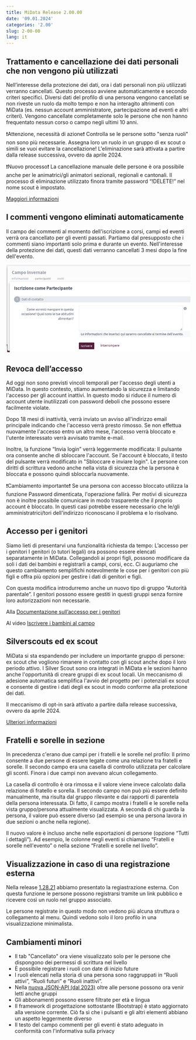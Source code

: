 ```yaml
---
title: MiData Release 2.00.00
date: '09.01.2024'
categories: '2.00'
slug: 2-00-00
lang: it
---
```


## Trattamento e cancellazione dei dati personali che non vengono più utilizzati
Nell’interesse della protezione dei dati, ora i dati personali non più utilizzati verranno cancellati. Questo processo avviene automaticamente e secondo criteri specifici. Diversi dati del profilo di una persona vengono cancellati se non riveste un ruolo da molto tempo e non ha interagito altrimenti con MiData (es. nessun account amministratore, partecipazione ad eventi e altri criteri). Vengono cancellate completamente solo le persone che non hanno frequentato nessun corso o campo negli ultimi 10 anni.

❗Attenzione, necessità di azione❗
Controlla se le persone sotto "senza ruoli" non sono più necessarie. Assegna loro un ruolo in un gruppo di ex scout o simili se vuoi evitare la cancellazione! L'eliminazione sarà attivata a partire dalla release successiva, ovvero da aprile 2024.

❗Nuovo processo❗
La cancellazione manuale delle persone è ora possibile anche per le animatrici/gli animatori sezionali, regionali e cantonali. Il processo di eliminazione utilizzato finora tramite password “!DELETE!” nel nome scout è impostato.

[Maggiori informazioni](/it/documentation/article-4)

## I commenti vengono eliminati automaticamente
Il campo dei commenti al momento dell'iscrizione a corsi, campi ed eventi verrà ora cancellato per gli eventi passati. Partiamo dal presupposto che i commenti siano importanti solo prima e durante un evento. Nell'interesse della protezione dei dati, questi dati verranno cancellati 3 mesi dopo la fine dell'evento.

![Campo commenti](/images/releasenotes/bemerkungen_events_it.png) 

## Revoca dell’accesso
Ad oggi non sono previsti vincoli temporali per l'accesso degli utenti a MiData. In questo contesto, stiamo aumentando la sicurezza e limitando l'accesso per gli account inattivi. In questo modo si riduce il numero di account utente inutilizzati con password deboli che possono essere facilmente violate.

Dopo 18 mesi di inattività, verrà inviato un avviso all'indirizzo email principale indicando che l'accesso verrà presto rimosso. Se non effettua nuovamente l'accesso entro un altro mese, l'accesso verrà bloccato e l'utente interessato verrà avvisato tramite e-mail. 

Inoltre, la funzione “Invia login” verrà leggermente modificata: Il pulsante ora consente anche di sbloccare l'account. Se l'account è bloccato, il testo del pulsante verrà modificato in "Sbloccare e inviare login". Le persone con diritti di scrittura vedono anche nella vista di sicurezza che la persona è bloccata e possono quindi sbloccarla nuovamente.

❗Cambiamento importante❗
Se una persona con accesso bloccato utilizza la funzione Password dimenticata, l'operazione fallirà. Per motivi di sicurezza non è inoltre possibile comunicare in modo trasparente che il proprio account è bloccato. In questi casi potrebbe essere necessario che le/gli amministratrici/tori dell'indirizzo riconoscano il problema e lo risolvano. 

## Accesso per i genitori
Siamo lieti di presentarvi una funzionalità richiesta da tempo: L’accesso per i genitori I genitori (o tutori legali) ora possono essere elencati separatamente in MiData. Collegandoli ai propri figli, possono modificare da soli i dati dei bambini e registrarli a campi, corsi, ecc. Ci auguriamo che questo cambiamento semplifichi notevolmente le cose per i genitori con più figli e offra più opzioni per gestire i dati di genitori e figli.

Con questa modifica introdurremo anche un nuovo tipo di gruppo “Autorità parentale”. I genitori possono essere gestiti in questi gruppi senza fornire loro autorizzazioni non necessarie.

Alla [Documentazione sull’accesso per i genitori](/it/documentation/eltern)

Al video [Iscrivere i bambini al campo](https://duckduckgo.com)

## Silverscouts ed ex scout
MiData si sta espandendo per includere un importante gruppo di persone: ex scout che vogliono rimanere in contatto con gli scout anche dopo il loro periodo attivo. I Silver Scout sono ora integrati in MiData e le sezioni hanno anche l'opportunità di creare gruppi di ex scout locali. Un meccanismo di adesione automatica semplifica l'avvio del progetto per i potenziali ex scout e consente di gestire i dati degli ex scout in modo conforme alla protezione dei dati.

Il meccanismo di opt-in sarà attivato a partire dalla release successiva, ovvero da aprile 2024.

[Ulteriori informazioni](/it/documentation/ehemalige)

## Fratelli e sorelle in sezione
In precedenza c'erano due campi per i fratelli e le sorelle nel profilo: Il primo consente a due persone di essere legate come una relazione tra fratelli e sorelle. Il secondo campo era una casella di controllo utilizzata per calcolare gli sconti. Finora i due campi non avevano alcun collegamento.

La casella di controllo è ora rimossa e il valore viene invece calcolato dalla relazione di fratello e sorella. Il secondo campo non può più essere definito manualmente, ma risulta dal gruppo rilevante e dai rapporti di parentela della persona interessata. Di fatto, il campo mostra i fratelli e le sorelle nella vista gruppo/persona attualmente visualizzata. A seconda di chi guarda la persona, il valore può essere diverso (ad esempio se una persona lavora in due sezioni o anche nella regione).

Il nuovo valore è incluso anche nelle esportazioni di persone (opzione “Tutti i dettagli”). Ad esempio, le colonne negli eventi si chiamano “Fratelli e sorelle nell'evento” o nella sezione “Fratelli e sorelle nel livello”.

## Visualizzazione in caso di una registrazione esterna

Nella release [1.28.21](https://pfadi.swiss/it/pubblicazioni-downloads/downloads/detail/790/midata-release-notes-12821/) abbiamo presentato la regiastrazione esterna. Con questa funzione le persone possono registrarsi tramite un link pubblico e ricevere così un ruolo nel gruppo associato.

Le persone registrate in questo modo non vedono più alcuna struttura o collegamento al menu. Quindi vedono solo il loro profilo in una visualizzazione minimalista.

## Cambiamenti minori

- Il tab "Cancellato" ora viene visualizzato solo per le persone che dispongono dei permessi di scrittura nel livello
- È possibile registrare i ruoli con date di inizio future
- I ruoli elencati nella storia di una persona sono raggruppati in “Ruoli attivi”, “Ruoli futuri” e “Ruoli inattivi”.
- Nella [nuova JSON-API (dal 2023)](https://github.com/hitobito/hitobito/blob/master/doc/development/05_json_api.md) oltre alle persone possono ora venir letti anche gruppi
- Gli abbonamenti possono essere filtrate per età e lingua
- Il framework di progettazione sottostante (Bootstrap) è stato aggiornato alla versione corrente. Ciò fa sì che i pulsanti e gli altri elementi abbiano un aspetto leggermente diverso
- Il testo del campo commenti per gli eventi è stato adeguato in conformità con l'informativa sulla privacy 